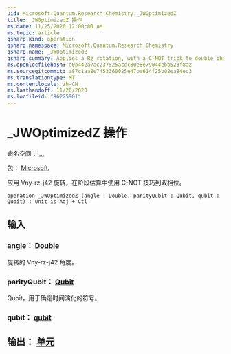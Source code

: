 ```yaml
---
uid: Microsoft.Quantum.Research.Chemistry._JWOptimizedZ
title: _JWOptimizedZ 操作
ms.date: 11/25/2020 12:00:00 AM
ms.topic: article
qsharp.kind: operation
qsharp.namespace: Microsoft.Quantum.Research.Chemistry
qsharp.name: _JWOptimizedZ
qsharp.summary: Applies a Rz rotation, with a C-NOT trick to double phase in phase estimation.
ms.openlocfilehash: e0b442a7ac237525acdc80e8e79044ebb523f8a2
ms.sourcegitcommit: a87c1aa8e7453360025e47ba614f25b02ea84ec3
ms.translationtype: MT
ms.contentlocale: zh-CN
ms.lasthandoff: 11/26/2020
ms.locfileid: "96225901"
---
```

# <a name="_jwoptimizedz-operation"></a>_JWOptimizedZ 操作

命名空间： [...](xref:Microsoft.Quantum.Research.Chemistry)

包： [Microsoft.](https://nuget.org/packages/Microsoft.Quantum.Research.Chemistry)


应用 Vny-rz-j42 旋转，在阶段估算中使用 C-NOT 技巧到双相位。

```qsharp
operation _JWOptimizedZ (angle : Double, parityQubit : Qubit, qubit : Qubit) : Unit is Adj + Ctl
```


## <a name="input"></a>输入

### <a name="angle--double"></a>angle： [Double](xref:microsoft.quantum.lang-ref.double)

旋转的 Vny-rz-j42 角度。


### <a name="parityqubit--qubit"></a>parityQubit： [Qubit](xref:microsoft.quantum.lang-ref.qubit)

Qubit，用于确定时间演化的符号。


### <a name="qubit--qubit"></a>qubit： [qubit](xref:microsoft.quantum.lang-ref.qubit)





## <a name="output--unit"></a>输出： [单元](xref:microsoft.quantum.lang-ref.unit)


